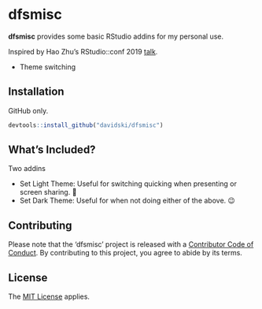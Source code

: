 
<!-- README.md is generated from README.Rmd. Please edit that file -->

# dfsmisc

<!-- badges: start -->

<!-- badges: end -->

**dfsmisc** provides some basic RStudio addins for my personal use.

Inspired by Hao Zhu’s RStudio::conf 2019
[talk](https://haozhu233.github.io/rstudioconf2019_addin_talk/#1).

  - Theme switching

## Installation

GitHub only.

``` r
devtools::install_github("davidski/dfsmisc")
```

## What’s Included?

Two addins

  - Set Light Theme: Useful for switching quicking when presenting or
    screen sharing. 🎤
  - Set Dark Theme: Useful for when not doing either of the above. 😉

## Contributing

Please note that the ‘dfsmisc’ project is released with a [Contributor
Code of Conduct](CODE_OF_CONDUCT.md). By contributing to this project,
you agree to abide by its terms.

## License

The [MIT License](LICENSE) applies.
